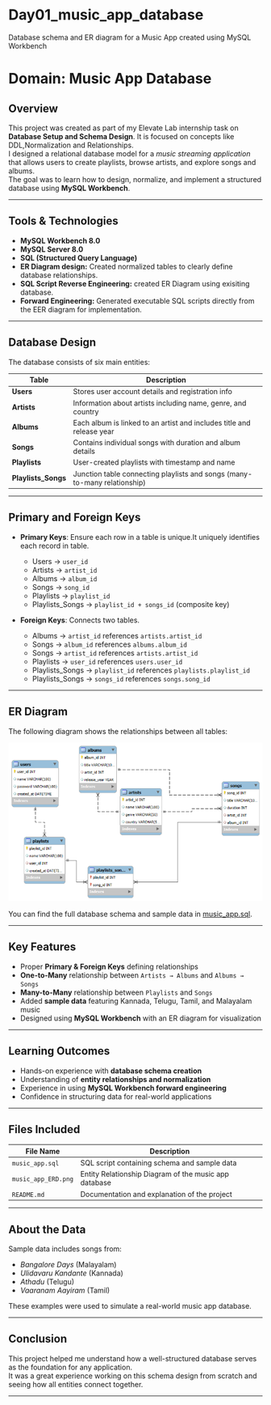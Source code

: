 # Day01_music_app_database
Database schema and ER diagram for a Music App created using MySQL Workbench
# Domain: Music App Database

## Overview
This project was created as part of my Elevate Lab internship task on **Database Setup and Schema Design**. It is focused on concepts like DDL,Normalization and Relationships.  
I designed a relational database model for a *music streaming application* that allows users to create playlists, browse artists, and explore songs and albums.  
The goal was to learn how to design, normalize, and implement a structured database using **MySQL Workbench**.

---
## Tools & Technologies
- **MySQL Workbench 8.0**  
- **MySQL Server 8.0**  
- **SQL (Structured Query Language)**
- **ER Diagram design:** Created normalized tables to clearly define database relationships.  
- **SQL Script Reverse Engineering:** created ER Diagram using exisiting database.  
- **Forward Engineering:** Generated executable SQL scripts directly from the EER diagram for implementation.

---

## Database Design
The database consists of six main entities:

| Table | Description |
|--------|--------------|
| **Users** | Stores user account details and registration info |
| **Artists** | Information about artists including name, genre, and country |
| **Albums** | Each album is linked to an artist and includes title and release year |
| **Songs** | Contains individual songs with duration and album details |
| **Playlists** | User-created playlists with timestamp and name |
| **Playlists_Songs** | Junction table connecting playlists and songs (many-to-many relationship) |

---

## Primary and Foreign Keys

- **Primary Keys**: Ensure each row in a table is unique.It uniquely identifies each record in table.
  - Users → `user_id`
  - Artists → `artist_id`
  - Albums → `album_id`
  - Songs → `song_id`
  - Playlists → `playlist_id`
  - Playlists_Songs → `playlist_id + songs_id` (composite key)

- **Foreign Keys**: Connects two tables.
  - Albums → `artist_id` references `artists.artist_id`
  - Songs → `album_id` references `albums.album_id`
  - Songs → `artist_id` references `artists.artist_id`
  - Playlists → `user_id` references `users.user_id`
  - Playlists_Songs → `playlist_id` references `playlists.playlist_id`
  - Playlists_Songs → `songs_id` references `songs.song_id`

---
## ER Diagram
The following diagram shows the relationships between all tables:

![ER Diagram](music_app_ERD.png)

You can find the full database schema and sample data in [music_app.sql](music_app.sql).

---

## Key Features
- Proper **Primary & Foreign Keys** defining relationships  
- **One-to-Many** relationship between `Artists → Albums` and `Albums → Songs`  
- **Many-to-Many** relationship between `Playlists` and `Songs`  
- Added **sample data** featuring Kannada, Telugu, Tamil, and Malayalam music  
- Designed using **MySQL Workbench** with an ER diagram for visualization  

---

## Learning Outcomes
- Hands-on experience with **database schema creation**  
- Understanding of **entity relationships and normalization**  
- Experience in using **MySQL Workbench forward engineering**  
- Confidence in structuring data for real-world applications  

---

## Files Included
| File Name | Description |
|------------|-------------|
| `music_app.sql` | SQL script containing schema and sample data |
| `music_app_ERD.png` | Entity Relationship Diagram of the music app database |
| `README.md` | Documentation and explanation of the project |

---
## About the Data
Sample data includes songs from:
- *Bangalore Days* (Malayalam)  
- *Ulidavaru Kandante* (Kannada)  
- *Athadu* (Telugu)  
- *Vaaranam Aayiram* (Tamil)  

These examples were used to simulate a real-world music app database.

---

## Conclusion
This project helped me understand how a well-structured database serves as the foundation for any application.  
It was a great experience working on this schema design from scratch and seeing how all entities connect together.

---

